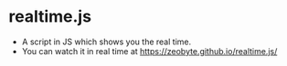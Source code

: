 # realtime.js
- A script in JS which shows you the real time.
- You can watch it in real time at https://zeobyte.github.io/realtime.js/

